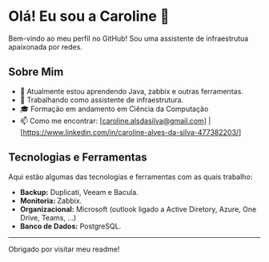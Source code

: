 # Olá! Eu sou a Caroline 👋

Bem-vindo ao meu perfil no GitHub! Sou uma assistente de infraestrutua apaixonada por redes.

## Sobre Mim

- 🌱 Atualmente estou aprendendo Java, zabbix e outras ferramentas.
- 💼 Trabalhando como assistente de infraestrutura.
- 🎓 Formação em andamento em Ciência da Computação
- 📫 Como me encontrar: [caroline.alsdasilva@gmail.com] | [https://www.linkedin.com/in/caroline-alves-da-silva-477382203/]

## Tecnologias e Ferramentas

Aqui estão algumas das tecnologias e ferramentas com as quais trabalho:

- **Backup:** Duplicati, Veeam e Bacula.
- **Monitoria:** Zabbix.
- **Organizacional:** Microsoft (outlook ligado a Active Diretory, Azure, One Drive, Teams, ...)
- **Banco de Dados:** PostgreSQL.
  
---

Obrigado por visitar meu readme!
